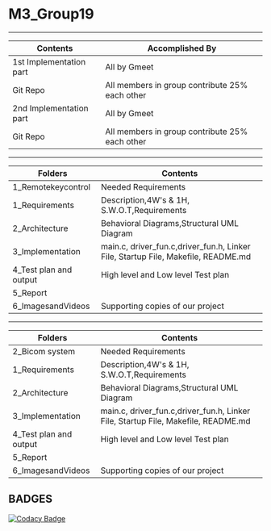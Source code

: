 # M3_Group19

---

| Contents | Accomplished By |
|---|---|
| 1st Implementation part | All by Gmeet |
| Git Repo | All members in group contribute 25% each other |
| 2nd Implementation part | All by Gmeet |
| Git Repo | All members in group contribute 25% each other |


---

| Folders | Contents |
|---|---|
| 1_Remotekeycontrol | Needed Requirements |
|  1_Requirements | Description,4W's & 1H, S.W.O.T,Requirements  |
|  2_Architecture | Behavioral Diagrams,Structural UML Diagram |
|  3_Implementation | main.c, driver_fun.c,driver_fun.h, Linker File, Startup File, Makefile, README.md |
|  4_Test plan and output | High level and Low level Test plan |
|  5_Report |  |
|  6_ImagesandVideos | Supporting copies of our project |

---

| Folders | Contents |
|---|---|
| 2_Bicom system | Needed Requirements |
|  1_Requirements | Description,4W's & 1H, S.W.O.T,Requirements  |
|  2_Architecture | Behavioral Diagrams,Structural UML Diagram |
|  3_Implementation | main.c, driver_fun.c,driver_fun.h, Linker File, Startup File, Makefile, README.md |
|  4_Test plan and output | High level and Low level Test plan |
|  5_Report |  |
|  6_ImagesandVideos | Supporting copies of our project |



## BADGES 
[![Codacy Badge](https://app.codacy.com/project/badge/Grade/435a67cff4834724a24a8e6f4ec99496)](https://www.codacy.com/gh/rashmi2800/M3_Group19/dashboard?utm_source=github.com&amp;utm_medium=referral&amp;utm_content=rashmi2800/M3_Group19&amp;utm_campaign=Badge_Grade)
